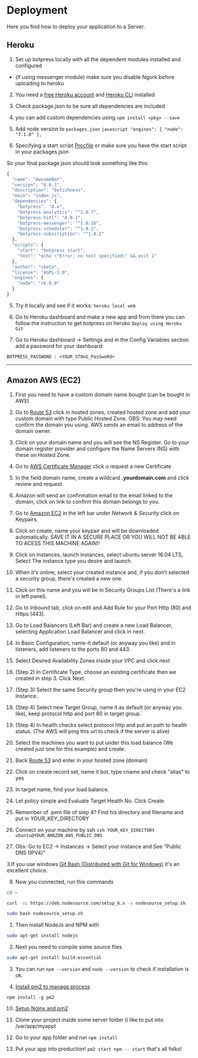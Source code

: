 # Deployment

Here you find how to deploy your application to a Server.


## Heroku

1. Set up botpress locally with all the dependent modules installed and configured
  * (if using messenger module) make sure you disable Ngork before uploading to heroku

2. You need a [free Heroku account](https://signup.heroku.com/dc) and [Heroku CLI](https://devcenter.heroku.com/articles/heroku-cli) installed

3. Check package.json to be sure all dependencies are included
  1. you can add custom dependencies using `npm install <pkg> --save`
  2. Add node version to `packages.json`
	```javascript
	"engines": {
	    "node": "7.1.0"
	  },
	```

4. Specifying a start script [Procfile](https://devcenter.heroku.com/articles/procfile) or make sure you have the start script in your packages.json


So your final package.json should look something like this:
```javascript
{
  "name": "AwsomeBot",
  "version": "0.0.1",
  "description": "botishness",
  "main": "index.js",
  "dependencies": {
    "botpress": "0.x",
    "botpress-analytics": "^1.0.7",
    "botpress-hitl": "0.0.1",
    "botpress-messenger": "^1.0.16",
    "botpress-scheduler": "^1.0.1",
    "botpress-subscription": "^1.0.2"
  },
  "scripts": {
    "start": "botpress start",
    "test": "echo \"Error: no test specified\" && exit 1"
  },
  "author": "sbeta",
  "license": "AGPL-3.0",
  "engines": {
    "node": ">6.0.0"
  }
}

```


5. Try it locally and see if it works: `heroku local web`

6. Go to Heroku dashboard and make a new app and from there you can follow the instruction to get botpress on heruko `Deploy using Heroku Git`

7. Go to Heroku dashboard -> Settings and in the Config Variables section add a password for your dashboard:
```
BOTPRESS_PASSWORD : <YOUR_ST0nG_PasSwoRd>
```

----------------------------------------------------------------------------------------------

## Amazon AWS (EC2)

1. First you need to have a custom domain name bought (can be bought in AWS)

2. Go to [Route 53](https://console.aws.amazon.com/route53) click in hosted zones, created hosted zone and add your custom domain with type Public Hosted Zone.
OBS: You may need confirm the domain you using. AWS sends an email to address of the domain owner.

  1. Click on your domain name and you will see the NS Register. Go to your domain register provider and configure the Name Servers (NS) with these on Hosted Zone.

3. Go to [AWS Certificate Manager](https://console.aws.amazon.com/acm/) click o request a new Certificate
  1. In the field domain name, create a wildcard **.yourdomain.com** and click review and request.

  2. Amazon will send an confirmation email to the email linked to the domain, click on link to confirm this domain belongs to you.

4. Go to [Amazon EC2](https://console.aws.amazon.com/ec2/) in the left bar under _Network & Security_ click on Keypairs.

  1. Click on create, name your keypair and will be downloaded automatically. SAVE IT IN A SECURE PLACE OR YOU WILL NOT BE ABLE TO ACESS THIS MACHINE AGAIN!!

5. Click on instances, launch instances, select ubuntu server 16.04 LTS, Select The instance type you desire and launch.

  1. When it's online, select your created instance and, if you don't selected a security group, there's created a new one.

  2. Click on this name and you will be in Security Groups List (There's a link in left panel).

  3. Go to Inbound tab, click on edit and Add Rule for your Port Http (80) and Https (443).

6. Go to Load Balancers (Left Bar) and create a new Load Balancer, selecting Application Load Balancer and click in next.

  1. In Basic Configuration, name-it default (or anyway you like) and in listeners, add listeners to the ports 80 and 443.

  2. Select Desired Availability Zones inside your VPC and click next

  3. (Step 2) In Certificate Type, choose an existing certificate then we created in step 3. Click Next.

  4. (Step 3) Select the same Security group then you're using in your EC2 Instance.

  5. (Step 4) Select new Target Group, name it as default (or anyway you like), keep protocol http and port 80 in target group.´

  6. (Step 4) In health checks select protocol http and put an path to health status. (The AWS will ping this url to check if the server is alive)

  7. Select the machines you want to put under this load balance (We created just one for this example) and create.


7. Back [Route 53](https://console.aws.amazon.com/route53) and enter in your hosted zone (domain)

  1. Click on create record set, name it bot, type cname and check "alias" to yes

  2. In target name, find your load balance.

  3. Let policy simple and Evaluate Target Health No. Click Create

7. Remember of .pem file of step 4? Find his directory and filename and put in YOUR_KEY_DIRECTORY

  1. Connect on your machine by ssh `ssh YOUR_KEY_DIRECTORY ubuntu@YOUR_AMAZON_AWS_PUBLIC_DNS`

  2. Obs: Go to EC2 -> Instances -> Select your instance and See "Public DNS (IPV4)"

  3.If you use windows [Git Bash (Distributed with Git for Windows)](https://git-scm.com/downloads) it's an excellent choice.

8. Now you connected, run this commands

```Bash
cd ~

curl -sL https://deb.nodesource.com/setup_6.x -o nodesource_setup.sh

sudo bash nodesource_setup.sh
```

  1. Then install NodeJs and NPM with

```Bash
sudo apt-get install nodejs
```

  2. Next you need to compile some source files

```Bash
sudo apt-get install build-essential
```

  3. You can run `npm --version` and `node --version` to check if installation is ok.

9. [Install pm2 to manage process](https://github.com/Unitech/pm2)

`npm install -g pm2`

10. [Setup Nginx and pm2](https://doesnotscale.com/deploying-node-js-with-pm2-and-nginx/)

11. Clone your project inside some server folder (i like to put into /var/app/myapp)

  1. Go to your app folder and run `npm install`

  2. Put your app into production! `pm2 start npm -- start` that's all folks!

